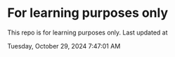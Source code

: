 # For learning purposes only
This repo is for learning purposes only.
Last updated at

Tuesday, October 29, 2024 7:47:01 AM

